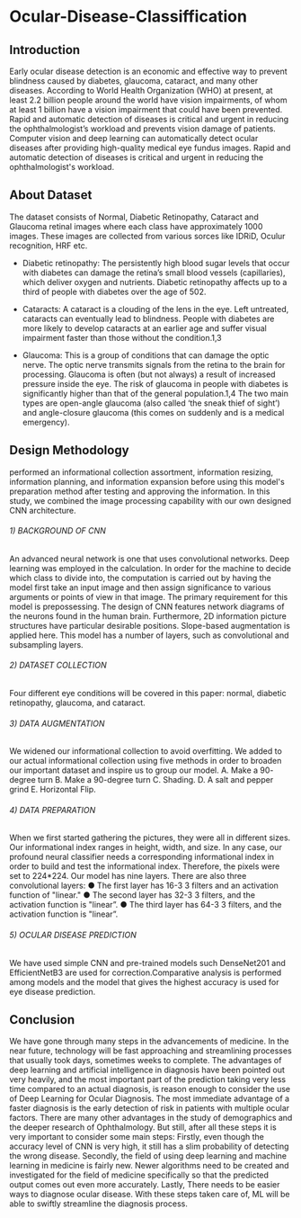 # Ocular-Disease-Classiffication

## Introduction
Early ocular disease detection is an economic and effective way to prevent blindness
caused by diabetes, glaucoma, cataract, and many other diseases. According to World
Health Organization (WHO) at present, at least 2.2 billion people around the world
have vision impairments, of whom at least 1 billion have a vision impairment that
could have been prevented. Rapid and automatic detection of diseases is critical and
urgent in reducing the ophthalmologist’s workload and prevents vision damage of
patients. Computer vision and deep learning can automatically detect ocular diseases
after providing high-quality medical eye fundus images.
Rapid and automatic detection of diseases is critical and urgent in reducing the
ophthalmologist&#39;s workload.

## About Dataset
The dataset consists of Normal, Diabetic Retinopathy, Cataract and Glaucoma retinal images where each class have approximately 1000 images. These images are collected from various sorces like IDRiD, Oculur recognition, HRF etc.

- Diabetic retinopathy:
The persistently high blood sugar levels that occur with diabetes can damage the retina’s small blood vessels (capillaries), which deliver oxygen and nutrients. Diabetic retinopathy affects up to a third of people with diabetes over the age of 502.

- Cataracts:
A cataract is a clouding of the lens in the eye. Left untreated, cataracts can eventually lead to blindness. People with diabetes are more likely to develop cataracts at an earlier age and suffer visual impairment faster than those without the condition.1,3

- Glaucoma:
This is a group of conditions that can damage the optic nerve. The optic nerve transmits signals from the retina to the brain for processing. Glaucoma is often (but not always) a result of increased pressure inside the eye. The risk of glaucoma in people with diabetes is significantly higher than that of the general population.1,4 The two main types are open-angle glaucoma (also called ‘the sneak thief of sight’) and angle-closure glaucoma (this comes on suddenly and is a medical emergency).

## Design Methodology
performed an
informational collection assortment, information resizing, information planning, and information
expansion before using this model&#39;s preparation method after testing and approving the information.
In this study, we combined the image processing capability with our own designed CNN
architecture.

###### 1) BACKGROUND OF CNN
An advanced neural network is one that uses convolutional networks. Deep learning was employed
in the calculation. In order for the machine to decide which class to divide into, the computation is
carried out by having the model first take an input image and then assign significance to various
arguments or points of view in that image. The primary requirement for this model is prepossessing.
The design of CNN features network diagrams of the neurons found in the human brain.
Furthermore, 2D information picture structures have particular desirable positions. Slope-based
augmentation is applied here. This model has a number of layers, such as convolutional and
subsampling layers.

###### 2) DATASET COLLECTION
Four different eye conditions will be covered in this paper: normal, diabetic retinopathy, glaucoma,
and cataract.

###### 3) DATA AUGMENTATION
We widened our informational collection to avoid overfitting. We added to our actual informational
collection using five methods in order to broaden our important dataset and inspire us to group our
model.
A. Make a 90- degree turn
B. Make a 90-degree turn
C. Shading.
D. A salt and pepper grind
E. Horizontal Flip.

###### 4) DATA PREPARATION
When we first started gathering the pictures, they were all in different sizes. Our informational index
ranges in height, width, and size. In any case, our profound neural classifier needs a corresponding
informational index in order to build and test the informational index. Therefore, the pixels were set
to 224*224.
Our model has nine layers. There are also three convolutional layers:
● The first layer has 16-3 3 filters and an activation function of &quot;linear.&quot;
● The second layer has 32-3 3 filters, and the activation function is &quot;linear”.
● The third layer has 64-3 3 filters, and the activation function is &quot;linear”.

###### 5) OCULAR DISEASE PREDICTION
We have used simple CNN and pre-trained models such DenseNet201 and EfficientNetB3 are used for correction.Comparative analysis is performed among models and the
model that gives the highest accuracy is used for eye disease prediction.


## Conclusion
We have gone through many steps in the advancements of medicine. In the near future, technology
will be fast approaching and streamlining processes that usually took days, sometimes weeks to
complete. The advantages of deep learning and artificial intelligence in diagnosis have been pointed
out very heavily, and the most important part of the prediction taking very less time compared to an
actual diagnosis, is reason enough to consider the use of Deep Learning for Ocular Diagnosis.
The most immediate advantage of a faster diagnosis is the early detection of risk in patients with
multiple ocular factors. There are many other advantages in the study of demographics and the
deeper research of Ophthalmology.
But still, after all these steps it is very important to consider some main steps:
Firstly, even though the accuracy level of CNN is very high, it still has a slim probability of
detecting the wrong disease.
Secondly, the field of using deep learning and machine learning in medicine is fairly new. Newer
algorithms need to be created and investigated for the field of medicine specifically so that the
predicted output comes out even more accurately.
Lastly, There needs to be easier ways to diagnose ocular disease.
With these steps taken care of, ML will be able to swiftly streamline the diagnosis process.
